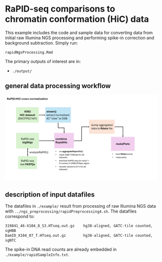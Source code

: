# RaPID-seq comparisons to chromatin conformation (HiC) data
This example includes the code and sample data for converting data from initial raw Illumina NGS processing and performing spike-in correction and background subtraction. Simply run:

```
rapidNgsProcessing.Rmd
```

The primary outputs of interest are in:

* `./output/`  


## general data processing workflow
![rapid_hic_workflow](https://github.com/yehcd/rapid-tools/blob/initial/misc/figures/rapid_hic.png)



## description of input datafiles
The datafiles in `./example/` result from processing of raw Illumina NGS data with `../ngs_preprocessing/rapidPreprocessing4.sh`. The datafiles correspond to:

```
319841_46-X104_8_S3.HTseq.out.gz	hg38-aligned, GATC-tile counted, sgHBB
DamID_X104_07_f.HTseq.out.gz		hg38-aligned, GATC-tile counted, sgNTC
```

The spike-in DNA read counts are already embedded in `./example/rapidSampleInfo.txt`.
